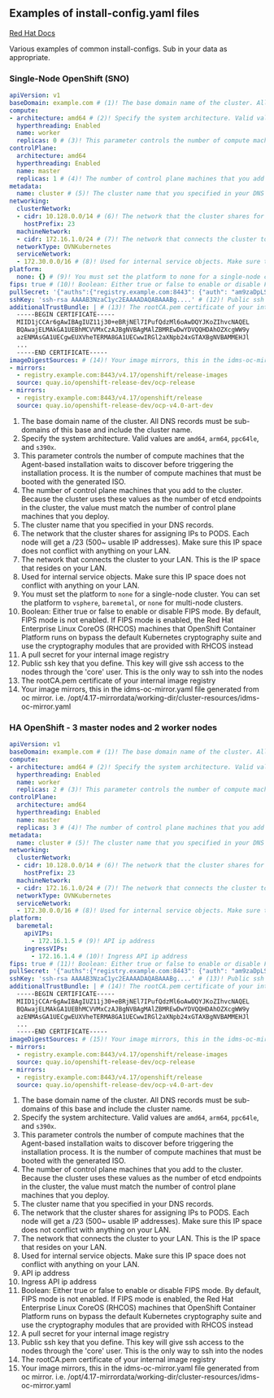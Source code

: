 ## Examples of install-config.yaml files

[Red Hat Docs](https://docs.redhat.com/en/documentation/openshift_container_platform/4.17/html/installing_an_on-premise_cluster_with_the_agent-based_installer/preparing-to-install-with-agent-based-installer#installation-bare-metal-agent-installer-config-yaml_preparing-to-install-with-agent-based-installer)

Various examples of common install-configs. Sub in your data as appropriate.

### Single-Node OpenShift (SNO)

```yaml title="install-config.yaml: SNO cluster"
apiVersion: v1
baseDomain: example.com # (1)! The base domain name of the cluster. All DNS records must be sub-domains of this base and include the cluster name.
compute:
- architecture: amd64 # (2)! Specify the system architecture. Valid values are amd64, arm64, ppc64le, and s390x.
  hyperthreading: Enabled
  name: worker
  replicas: 0 # (3)! This parameter controls the number of compute machines that the Agent-based installation waits to discover before triggering the installation process. It is the number of compute machines that must be booted with the generated ISO.
controlPlane:
  architecture: amd64
  hyperthreading: Enabled
  name: master
  replicas: 1 # (4)! The number of control plane machines that you add to the cluster. Because the cluster uses these values as the number of etcd endpoints in the cluster, the value must match the number of control plane machines that you deploy.
metadata:
  name: cluster # (5)! The cluster name that you specified in your DNS records.
networking:
  clusterNetwork:
  - cidr: 10.128.0.0/14 # (6)! The network that the cluster shares for assigning IPs to PODS. Each node will get a /23 (500~ usable IP addresses). Make sure this IP space does not conflict with anything on your LAN.
    hostPrefix: 23
  machineNetwork:
  - cidr: 172.16.1.0/24 # (7)! The network that connects the cluster to your LAN. This is the IP space that resides on your LAN.
  networkType: OVNKubernetes
  serviceNetwork:
  - 172.30.0.0/16 # (8)! Used for internal service objects. Make sure this IP space does not conflict with anything on your LAN.
platform:
  none: {} # (9)! You must set the platform to none for a single-node cluster. You can set the platform to vsphere, baremetal, or none for multi-node clusters.
fips: true # (10)! Boolean: Either true or false to enable or disable FIPS mode. By default, FIPS mode is not enabled. If FIPS mode is enabled, the Red Hat Enterprise Linux CoreOS (RHCOS) machines that OpenShift Container Platform runs on bypass the default Kubernetes cryptography suite and use the cryptography modules that are provided with RHCOS instead
pullSecret: '{"auths":{"registry.example.com:8443": {"auth": "am9zaDpLSW....","email": ""}}}' # (11)! A pull secret for your internal image registry
sshKey: 'ssh-rsa AAAAB3NzaC1yc2EAAAADAQABAAABg....' # (12)! Public ssh key that you define. This key will give ssh access to the nodes through the 'core' user. This is the only way to ssh into the nodes
additionalTrustBundle: | # (13)! The rootCA.pem certificate of your internal image registry
  -----BEGIN CERTIFICATE-----
  MIID1jCCAr6gAwIBAgIUZ11j30+eBRjNEl7IPufQdzMl6oAwDQYJKoZIhvcNAQEL
  BQAwajELMAkGA1UEBhMCVVMxCzAJBgNVBAgMAlZBMREwDwYDVQQHDAhOZXcgWW9y
  azENMAsGA1UECgwEUXVheTERMA8GA1UECwwIRGl2aXNpb24xGTAXBgNVBAMMEHJl
  ...
  -----END CERTIFICATE----- 
imageDigestSources: # (14)! Your image mirrors, this in the idms-oc-mirror.yaml file generated from oc mirror. i.e. /opt/4.17-mirrordata/working-dir/cluster-resources/idms-oc-mirror.yaml 
- mirrors:
  - registry.example.com:8443/v4.17/openshift/release-images
  source: quay.io/openshift-release-dev/ocp-release
- mirrors:
  - registry.example.com:8443/v4.17/openshift/release
  source: quay.io/openshift-release-dev/ocp-v4.0-art-dev
```

1. The base domain name of the cluster. All DNS records must be sub-domains of this base and include the cluster name.
2. Specify the system architecture. Valid values are `amd64`, `arm64`, `ppc64le`, and `s390x`.
3. This parameter controls the number of compute machines that the Agent-based installation waits to discover before triggering the installation process. It is the number of compute machines that must be booted with the generated ISO.
4. The number of control plane machines that you add to the cluster. Because the cluster uses these values as the number of etcd endpoints in the cluster, the value must match the number of control plane machines that you deploy.
5. The cluster name that you specified in your DNS records.
6. The network that the cluster shares for assigning IPs to PODS. Each node will get a /23 (500~ usable IP addresses). Make sure this IP space does not conflict with anything on your LAN.
7. The network that connects the cluster to your LAN. This is the IP space that resides on your LAN.
8. Used for internal service objects. Make sure this IP space does not conflict with anything on your LAN.
9.  You must set the platform to `none` for a single-node cluster. You can set the platform to `vsphere`, `baremetal`, or `none` for multi-node clusters.
10. Boolean: Either true or false to enable or disable FIPS mode. By default, FIPS mode is not enabled. If FIPS mode is enabled, the Red Hat Enterprise Linux CoreOS (RHCOS) machines that OpenShift Container Platform runs on bypass the default Kubernetes cryptography suite and use the cryptography modules that are provided with RHCOS instead
11. A pull secret for your internal image registry
12. Public ssh key that you define. This key will give ssh access to the nodes through the 'core' user. This is the only way to ssh into the nodes
13. The rootCA.pem certificate of your internal image registry
14. Your image mirrors, this in the idms-oc-mirror.yaml file generated from oc mirror. i.e. /opt/4.17-mirrordata/working-dir/cluster-resources/idms-oc-mirror.yaml 

### HA OpenShift - 3 master nodes and 2 worker nodes

```yaml title="install-config.yaml: HA cluster"
apiVersion: v1
baseDomain: example.com # (1)! The base domain name of the cluster. All DNS records must be sub-domains of this base and include the cluster name.
compute:
- architecture: amd64 # (2)! Specify the system architecture. Valid values are amd64, arm64, ppc64le, and s390x.
  hyperthreading: Enabled
  name: worker
  replicas: 2 # (3)! This parameter controls the number of compute machines that the Agent-based installation waits to discover before triggering the installation process. It is the number of compute machines that must be booted with the generated ISO.
controlPlane:
  architecture: amd64
  hyperthreading: Enabled
  name: master
  replicas: 3 # (4)! The number of control plane machines that you add to the cluster. Because the cluster uses these values as the number of etcd endpoints in the cluster, the value must match the number of control plane machines that you deploy.
metadata:
  name: cluster # (5)! The cluster name that you specified in your DNS records.
networking:
  clusterNetwork:
  - cidr: 10.128.0.0/14 # (6)! The network that the cluster shares for assigning IPs to PODS. Each node will get a /23 (500~ usable IP addresses). Make sure this IP space does not conflict with anything on your LAN.
    hostPrefix: 23
  machineNetwork:
  - cidr: 172.16.1.0/24 # (7)! The network that connects the cluster to your LAN. This is the IP space that resides on your LAN.
  networkType: OVNKubernetes
  serviceNetwork:
  - 172.30.0.0/16 # (8)! Used for internal service objects. Make sure this IP space does not conflict with anything on your LAN.
platform:
  baremetal:
    apiVIPs:
      - 172.16.1.5 # (9)! API ip address
    ingressVIPs:
      - 172.16.1.4 # (10)! Ingress API ip address
fips: true # (11)! Boolean: Either true or false to enable or disable FIPS mode. By default, FIPS mode is not enabled. If FIPS mode is enabled, the Red Hat Enterprise Linux CoreOS (RHCOS) machines that OpenShift Container Platform runs on bypass the default Kubernetes cryptography suite and use the cryptography modules that are provided with RHCOS instead
pullSecret: '{"auths":{"registry.example.com:8443": {"auth": "am9zaDpLSW....","email": ""}}}' # (12)! A pull secret for your internal image registry
sshKey: 'ssh-rsa AAAAB3NzaC1yc2EAAAADAQABAAABg....' # (13)! Public ssh key that you define. This key will give ssh access to the nodes through the 'core' user. This is the only way to ssh into the nodes
additionalTrustBundle: | # (14)! The rootCA.pem certificate of your internal image registry
  -----BEGIN CERTIFICATE-----
  MIID1jCCAr6gAwIBAgIUZ11j30+eBRjNEl7IPufQdzMl6oAwDQYJKoZIhvcNAQEL
  BQAwajELMAkGA1UEBhMCVVMxCzAJBgNVBAgMAlZBMREwDwYDVQQHDAhOZXcgWW9y
  azENMAsGA1UECgwEUXVheTERMA8GA1UECwwIRGl2aXNpb24xGTAXBgNVBAMMEHJl
  ...
  -----END CERTIFICATE----- 
imageDigestSources: # (15)! Your image mirrors, this in the idms-oc-mirror.yaml file generated from oc mirror. i.e. /opt/4.17-mirrordata/working-dir/cluster-resources/idms-oc-mirror.yaml 
- mirrors:
  - registry.example.com:8443/v4.17/openshift/release-images
  source: quay.io/openshift-release-dev/ocp-release
- mirrors:
  - registry.example.com:8443/v4.17/openshift/release
  source: quay.io/openshift-release-dev/ocp-v4.0-art-dev
```

1. The base domain name of the cluster. All DNS records must be sub-domains of this base and include the cluster name.
2. Specify the system architecture. Valid values are `amd64`, `arm64`, `ppc64le`, and `s390x`.
3. This parameter controls the number of compute machines that the Agent-based installation waits to discover before triggering the installation process. It is the number of compute machines that must be booted with the generated ISO.
4. The number of control plane machines that you add to the cluster. Because the cluster uses these values as the number of etcd endpoints in the cluster, the value must match the number of control plane machines that you deploy.
5. The cluster name that you specified in your DNS records.
6. The network that the cluster shares for assigning IPs to PODS. Each node will get a /23 (500~ usable IP addresses). Make sure this IP space does not conflict with anything on your LAN.
7. The network that connects the cluster to your LAN. This is the IP space that resides on your LAN.
8. Used for internal service objects. Make sure this IP space does not conflict with anything on your LAN.
9. API ip address
10. Ingress API ip address
11. Boolean: Either true or false to enable or disable FIPS mode. By default, FIPS mode is not enabled. If FIPS mode is enabled, the Red Hat Enterprise Linux CoreOS (RHCOS) machines that OpenShift Container Platform runs on bypass the default Kubernetes cryptography suite and use the cryptography modules that are provided with RHCOS instead
12. A pull secret for your internal image registry
13. Public ssh key that you define. This key will give ssh access to the nodes through the 'core' user. This is the only way to ssh into the nodes
14. The rootCA.pem certificate of your internal image registry
15. Your image mirrors, this in the idms-oc-mirror.yaml file generated from oc mirror. i.e. /opt/4.17-mirrordata/working-dir/cluster-resources/idms-oc-mirror.yaml